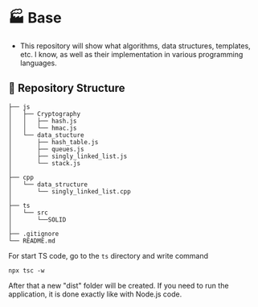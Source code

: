 # 🏭 Base
- This repository will show what algorithms, data structures, templates, etc. I know, as well as their implementation in various programming languages.

## 📂 Repository Structure
```
├── js
│   ├── Cryptography
│   │   ├── hash.js
│   │   └── hmac.js
│   └── data_stucture
│       ├── hash_table.js
│       ├── queues.js
│       ├── singly_linked_list.js
│       └── stack.js
│
├── cpp
│   └── data_structure
│       └── singly_linked_list.cpp
│
├── ts
│   └── src
│       └──SOLID 
│
├── .gitignore
└── README.md
```

For start TS code, go to the ```ts``` directory and write command
```
npx tsc -w
```
After that a new "dist" folder will be created. If you need to run the application, it is done exactly like with Node.js code.
